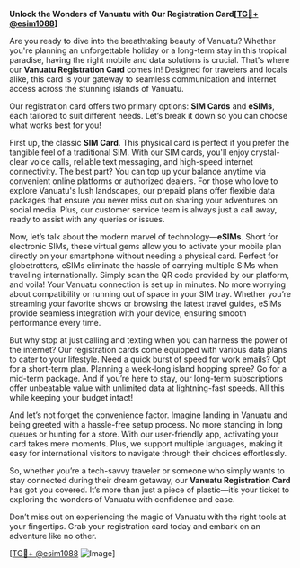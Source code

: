 **Unlock the Wonders of Vanuatu with Our Registration Card[[TG💪+ @esim1088](https://t.me/s/esim1088)]**

Are you ready to dive into the breathtaking beauty of Vanuatu? Whether you're planning an unforgettable holiday or a long-term stay in this tropical paradise, having the right mobile and data solutions is crucial. That's where our **Vanuatu Registration Card** comes in! Designed for travelers and locals alike, this card is your gateway to seamless communication and internet access across the stunning islands of Vanuatu.

Our registration card offers two primary options: **SIM Cards** and **eSIMs**, each tailored to suit different needs. Let’s break it down so you can choose what works best for you!

First up, the classic **SIM Card**. This physical card is perfect if you prefer the tangible feel of a traditional SIM. With our SIM cards, you'll enjoy crystal-clear voice calls, reliable text messaging, and high-speed internet connectivity. The best part? You can top up your balance anytime via convenient online platforms or authorized dealers. For those who love to explore Vanuatu's lush landscapes, our prepaid plans offer flexible data packages that ensure you never miss out on sharing your adventures on social media. Plus, our customer service team is always just a call away, ready to assist with any queries or issues.

Now, let’s talk about the modern marvel of technology—**eSIMs**. Short for electronic SIMs, these virtual gems allow you to activate your mobile plan directly on your smartphone without needing a physical card. Perfect for globetrotters, eSIMs eliminate the hassle of carrying multiple SIMs when traveling internationally. Simply scan the QR code provided by our platform, and voila! Your Vanuatu connection is set up in minutes. No more worrying about compatibility or running out of space in your SIM tray. Whether you’re streaming your favorite shows or browsing the latest travel guides, eSIMs provide seamless integration with your device, ensuring smooth performance every time.

But why stop at just calling and texting when you can harness the power of the internet? Our registration cards come equipped with various data plans to cater to your lifestyle. Need a quick burst of speed for work emails? Opt for a short-term plan. Planning a week-long island hopping spree? Go for a mid-term package. And if you’re here to stay, our long-term subscriptions offer unbeatable value with unlimited data at lightning-fast speeds. All this while keeping your budget intact!

And let’s not forget the convenience factor. Imagine landing in Vanuatu and being greeted with a hassle-free setup process. No more standing in long queues or hunting for a store. With our user-friendly app, activating your card takes mere moments. Plus, we support multiple languages, making it easy for international visitors to navigate through their choices effortlessly.

So, whether you’re a tech-savvy traveler or someone who simply wants to stay connected during their dream getaway, our **Vanuatu Registration Card** has got you covered. It’s more than just a piece of plastic—it’s your ticket to exploring the wonders of Vanuatu with confidence and ease.

Don’t miss out on experiencing the magic of Vanuatu with the right tools at your fingertips. Grab your registration card today and embark on an adventure like no other. 

[[TG💪+ @esim1088](https://t.me/s/esim1088) ![Image](https://i.postimg.cc/Y0z9fWf4/image.png)]